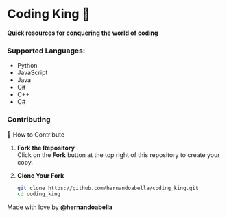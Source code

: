 # Coding King 🤴
**Quick resources for conquering the world of coding**

### Supported Languages:
- Python
- JavaScript
- Java
- C#
- C++
- C#

### Contributing
📌 How to Contribute

1. **Fork the Repository**  
   Click on the **Fork** button at the top right of this repository to create your copy.

2. **Clone Your Fork**  
   ```bash
   git clone https://github.com/hernandoabella/coding_king.git
   cd coding_king

Made with love by **@hernandoabella**